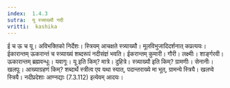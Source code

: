 ```yaml
---
index:  1.4.3
sutra:  यू स्त्र्याख्यौ नदी
vritti:  kashika 
---
```


ई च ऊ च यू। अविभक्तिको निर्देशः। स्त्रियम् आचक्षते स्त्र्याख्यौ। मूलविभुजादिदर्शनात् कप्रत्ययः। ईकारान्तम् ऊकरान्तं च स्त्र्याख्यं शब्दरूपं नदीसंज्ञं भवति। ईकरान्तम् कुमारी। गौरी। लक्ष्मीः। शार्ङ्गरवी। ऊकारान्तम् ब्रह्मवन्धूः। यवागूः। यू इति किम्? मात्रे। दुहित्रे। स्त्र्याख्यौ इति किम्? ग्रामणीः। सेनानीः। खलपूः। आख्याग्रहणं किम्? शब्दार्थे स्त्रीत्व एव यथा स्यात्, पदान्तराख्ये मा भूत्, ग्रामन्ये स्त्रियै। खलप्वे स्त्रियै। नदीप्रदेशाः आण्नद्याः (7.3.112) इत्येवम् आदयः।

